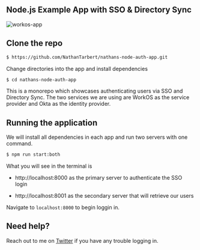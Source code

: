 ## Node.js Example App with SSO & Directory Sync

![workos-app](https://github.com/NathanTarbert/nathans-node-auth-app/assets/66887028/a353505d-9a01-44c4-9939-d432b513c3bb)


## Clone the repo
```bash
$ https://github.com/NathanTarbert/nathans-node-auth-app.git
  ```

Change directories into the app and install dependencies

```sh
$ cd nathans-node-auth-app
```


This is a monorepo which showcases authenticating users via SSO and Directory Sync.
The two services we are using are WorkOS as the service provider and Okta as the identity provider.

## Running the application

We will install all dependencies in each app and run two servers with one command.

```sh
$ npm run start:both
```

What you will see in the terminal is 

- http://localhost:8000 as the primary server to authenticate the SSO login

- http://localhost:8001 as the secondary server that will retrieve our users

Navigate to `localhost:8000` to begin loggin in. 


## Need help?

Reach out to me on [Twitter](https://twitter.com/nathan_tarbert) if you have any trouble logging in.
